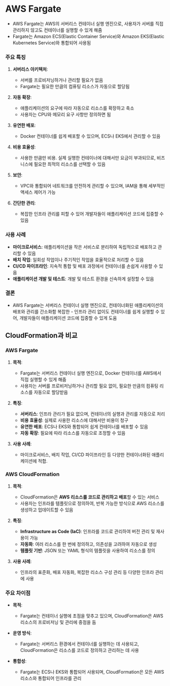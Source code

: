 # AWS Fargate

- AWS Fargate는 AWS의 서버리스 컨테이너 실행 엔진으로, 사용자가 서버를 직접 관리하지 않고도 컨테이너를 실행할 수 있게 해줌
- Fargate는 Amazon ECS(Elastic Container Service)와 Amazon EKS(Elastic Kubernetes Service)와 통합되어 사용됨

### 주요 특징

1. **서버리스 아키텍처**:
   - 서버를 프로비저닝하거나 관리할 필요가 없음
   - Fargate는 필요한 만큼의 컴퓨팅 리소스가 자동으로 할당됨

2. **자동 확장**:
   - 애플리케이션의 요구에 따라 자동으로 리소스를 확장하고 축소
   - 사용자는 CPU와 메모리 요구 사항만 정의하면 됨

3. **유연한 배포**:
   - Docker 컨테이너를 쉽게 배포할 수 있으며, ECS나 EKS에서 관리할 수 있음

4. **비용 효율성**:
   - 사용한 만큼만 비용. 실제 실행한 컨테이너에 대해서만 요금이 부과되므로, 비즈니스에 필요한 최적의 리소스를 선택할 수 있음

5. **보안**:
   - VPC와 통합되어 네트워크를 안전하게 관리할 수 있으며, IAM을 통해 세부적인 액세스 제어가 가능

6. **간단한 관리**:
   - 복잡한 인프라 관리를 피할 수 있어 개발자들이 애플리케이션 코드에 집중할 수 있음

### 사용 사례

- **마이크로서비스**: 애플리케이션을 작은 서비스로 분리하여 독립적으로 배포하고 관리할 수 있음
- **배치 작업**: 일회성 작업이나 주기적인 작업을 효율적으로 처리할 수 있음
- **CI/CD 파이프라인**: 지속적 통합 및 배포 과정에서 컨테이너를 손쉽게 사용할 수 있음
- **애플리케이션 개발 및 테스트**: 개발 및 테스트 환경을 신속하게 설정할 수 있음

### 결론

- AWS Fargate는 서버리스 컨테이너 실행 엔진으로, 컨테이너화된 애플리케이션의 배포와 관리를 간소화함 복잡한 - 인프라 관리 없이도 컨테이너를 쉽게 실행할 수 있어, 개발자들이 애플리케이션 코드에 집중할 수 있게 도움


## CloudFormation과 비교

### AWS Fargate

1. **목적**: 
   - Fargate는 서버리스 컨테이너 실행 엔진으로, Docker 컨테이너를 AWS에서 직접 실행할 수 있게 해줌
   - 사용자는 서버를 프로비저닝하거나 관리할 필요 없이, 필요한 만큼의 컴퓨팅 리소스를 자동으로 할당받음

2. **특징**:
   - **서버리스**: 인프라 관리가 필요 없으며, 컨테이너의 실행과 관리를 자동으로 처리
   - **비용 효율성**: 실제로 사용한 리소스에 대해서만 비용이 청구
   - **유연한 배포**: ECS나 EKS와 통합되어 쉽게 컨테이너를 배포할 수 있음
   - **자동 확장**: 필요에 따라 리소스를 자동으로 조정할 수 있음

3. **사용 사례**:
   - 마이크로서비스, 배치 작업, CI/CD 파이프라인 등 다양한 컨테이너화된 애플리케이션에 적합.

### AWS CloudFormation

1. **목적**:
   - CloudFormation은 **AWS 리소스를 코드로 관리하고 배포**할 수 있는 서비스
   - 사용자는 인프라를 템플릿으로 정의하여, 반복 가능한 방식으로 AWS 리소스를 생성하고 업데이트할 수 있음

2. **특징**:
   - **Infrastructure as Code (IaC)**: 인프라를 코드로 관리하여 버전 관리 및 재사용이 가능
   - **자동화**: 여러 리소스를 한 번에 정의하고, 의존성을 고려하여 자동으로 생성
   - **템플릿 기반**: JSON 또는 YAML 형식의 템플릿을 사용하여 리소스를 정의

3. **사용 사례**:
   - 인프라의 표준화, 배포 자동화, 복잡한 리소스 구성 관리 등 다양한 인프라 관리에 사용

### 주요 차이점

- **목적**:
  - Fargate는 컨테이너 실행에 초점을 맞추고 있으며, CloudFormation은 AWS 리소스의 프로비저닝 및 관리에 중점을 둠

- **운영 방식**:
  - Fargate는 서버리스 환경에서 컨테이너를 실행하는 데 사용되고, CloudFormation은 리소스를 코드로 정의하고 관리하는 데 사용

- **통합성**:
  - Fargate는 ECS나 EKS와 통합되어 사용되며, CloudFormation은 모든 AWS 리소스와 통합되어 인프라를 관리